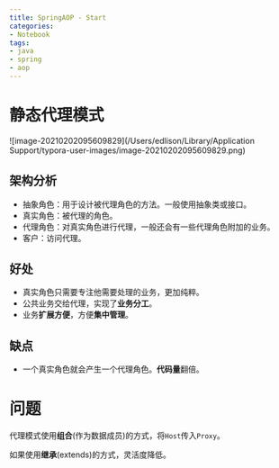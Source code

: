 ```yaml
---
title: SpringAOP - Start
categories:
- Notebook
tags:
- java
- spring
- aop
---
```


# 静态代理模式

![image-20210202095609829](/Users/edlison/Library/Application Support/typora-user-images/image-20210202095609829.png)

## 架构分析

- 抽象角色：用于设计被代理角色的方法。一般使用抽象类或接口。
- 真实角色：被代理的角色。
- 代理角色：对真实角色进行代理，一般还会有一些代理角色附加的业务。
- 客户：访问代理。

## 好处

- 真实角色只需要专注他需要处理的业务，更加纯粹。
- 公共业务交给代理，实现了**业务分工**。
- 业务**扩展方便**，方便**集中管理**。

## 缺点

- 一个真实角色就会产生一个代理角色。**代码量**翻倍。



# 问题

代理模式使用**组合**(作为数据成员)的方式，将`Host`传入`Proxy`。

如果使用**继承**(extends)的方式，灵活度降低。

